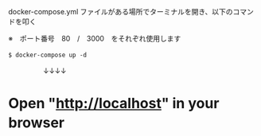 docker-compose.yml ファイルがある場所でターミナルを開き、以下のコマンドを叩く　　

※　ポート番号　80　/　3000　をそれぞれ使用します
```
$ docker-compose up -d　
```
　　　　　↓↓↓↓
     
# Open "[http://localhost](http://localhost/)" in your browser　
